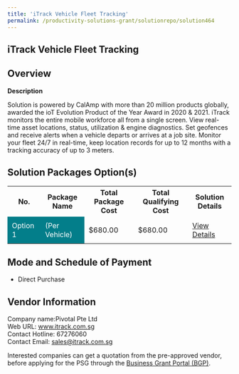 ```yaml
---
title: 'iTrack Vehicle Fleet Tracking'
permalink: /productivity-solutions-grant/solutionrepo/solution464
---
```


## iTrack Vehicle Fleet Tracking

## Overview

**Description**

Solution is powered by CalAmp with more than 20 million products globally, awarded the ioT Evolution Product of the Year Award in 2020 & 2021. iTrack monitors the entire mobile workforce all from a single screen. View real-time asset locations, status, utilization & engine diagnostics. Set geofences and receive alerts when a vehicle departs or arrives at a job site. Monitor your fleet 24/7 in real-time, keep location records for up to 12 months with a tracking accuracy of up to 3 meters.

## Solution Packages Option(s)

<table>
<tr>
<th><b>No.</b></th>
<th><b>Package Name</b></th>
<th><b>Total Package Cost</b></th>
<th><b>Total Qualifying Cost</b></th>
<th><b>Solution Details</b></th>
</tr>
<tr>
<td style='padding: 10px; background-color: #037E8A; color: #FFFFFF;'>Option 1</td>
<td style='padding: 10px; background-color: #037E8A; color: #FFFFFF;'>(Per Vehicle)</td>
<td style='padding: 10px;'>$680.00</td>
<td style='padding: 10px;'>$680.00</td>
<td style='padding: 10px;'><a href='/images/psg/Pivotal_Desensitised_Annex_3.pdf' target='_blank'>View Details</a></td>
</tr>
</table>

## Mode and Schedule of Payment

 - Direct Purchase

## Vendor Information

 Company name:Pivotal Pte Ltd<br>Web URL: www.itrack.com.sg <br>Contact Hotline: 67276060 <br>Contact Email: sales@itrack.com.sg 

Interested companies can get a quotation from the pre-approved vendor, before applying for the PSG through the <a href='https://www.businessgrants.gov.sg/' target='_blank' rel='noopener'>Business Grant Portal (BGP)</a>.

<script src="/jquery/resize-tables.js"></script>
